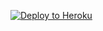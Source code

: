 ﻿
<p><a href="https://dashboard.heroku.com/new?template=https://github.com/nsaf99/tyu12"> <img src="https://www.herokucdn.com/deploy/button.svg" alt="Deploy to Heroku" /></a></p>
